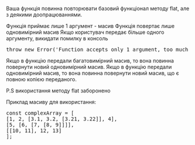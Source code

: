Ваша функція повинна повторювати базовий функціонал методу flat, але з деякими доопрацюваннями.

Функція приймає лише 1 аргумент - масив
Функція повертає лише одновимірний масив
Якщо користувач передає більше одного аргументу, викидати помилку в консоль
<pre>throw new Error('Function accepts only 1 argument, too much arguments provided');</pre>
Якщо в функцію передали багатовимірний масив, то вона повинна повернути новий одновимірний масив.
Якщо в функцію передали одновимірний масив, то вона повинна повернути новий масив, що є повною копією переданого.

P.S використання методу flat заборонено

Приклад масиву для використання:

<pre>const complexArray = [
[1, 2, [3.1, 3.2, [3.21, 3.22]], 4],
[5, [6, [7, [8, 9]]]],
[[10, 11], 12, 13]
];</pre>